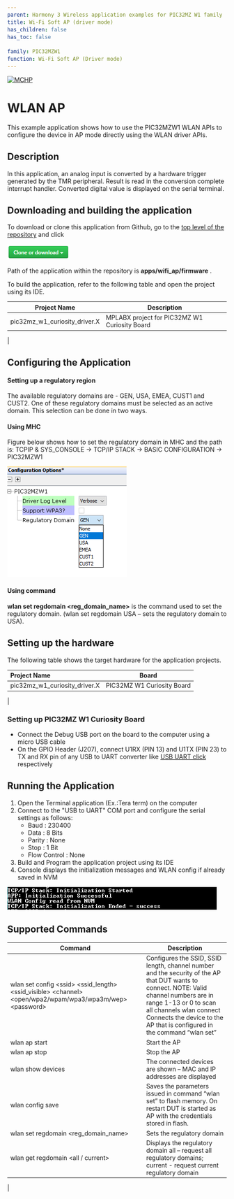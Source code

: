 ```yaml
---
parent: Harmony 3 Wireless application examples for PIC32MZ W1 family
title: Wi-Fi Soft AP (driver mode)
has_children: false
has_toc: false

family: PIC32MZW1
function: Wi-Fi Soft AP (Driver mode)
---
```


[![MCHP](https://www.microchip.com/ResourcePackages/Microchip/assets/dist/images/logo.png)](https://www.microchip.com)

# WLAN AP

This example application shows how to use the PIC32MZW1 WLAN APIs to configure the device in AP mode directly using the WLAN driver APIs.

## Description

In this application, an analog input is converted by a hardware trigger generated by the TMR peripheral. Result is read in the conversion complete interrupt handler. Converted digital value is displayed on the serial terminal.

## Downloading and building the application

To download or clone this application from Github, go to the [top level of the repository](https://github.com/Microchip-MPLAB-Harmony/wireless_apps_pic32mzw1_wfi32e01) and click

![clone](images/clone.png)

Path of the application within the repository is **apps/wifi_ap/firmware** .

To build the application, refer to the following table and open the project using its IDE.

| Project Name      | Description                                    |
| ----------------- | ---------------------------------------------- |
| pic32mz_w1_curiosity_driver.X | MPLABX project for PIC32MZ W1 Curiosity Board |
|


## Configuring the Application

#### Setting up a regulatory region

The available regulatory domains are  - GEN, USA, EMEA, CUST1 and CUST2. One of these regulatory domains must be selected as an active domain. This selection can be done in two ways.

#### Using MHC
 Figure below shows how to set the regulatory domain in MHC and the path is: TCPIP & SYS_CONSOLE -> TCP/IP STACK -> BASIC CONFIGURATION -> PIC32MZW1

![](images/mhc_regulatory.png)


#### Using command

**wlan set regdomain \<reg_domain_name>** is the command used to set the regulatory domain. (wlan set regdomain USA – sets the regulatory domain to USA).

## Setting up the hardware

The following table shows the target hardware for the application projects.

| Project Name| Board|
|:---------|:---------:|
| pic32mz_w1_curiosity_driver.X | PIC32MZ W1 Curiosity Board |
|

### Setting up PIC32MZ W1 Curiosity Board

- Connect the Debug USB port on the board to the computer using a micro USB cable
- On the GPIO Header (J207), connect U1RX (PIN 13) and U1TX (PIN 23) to TX and RX pin of any USB to UART converter like [USB UART click](https://www.mikroe.com/usb-uart-click) respectively

## Running the Application

1. Open the Terminal application (Ex.:Tera term) on the computer
2. Connect to the "USB to UART" COM port and configure the serial settings as follows:
    - Baud : 230400
    - Data : 8 Bits
    - Parity : None
    - Stop : 1 Bit
    - Flow Control : None
3. Build and Program the application project using its IDE
4. Console displays the initialization messages and WLAN config if already saved in NVM

![output](images/output.png)

## Supported Commands

| Command      | Description |
| -------------| ------------|
| wlan set config \<ssid> \<ssid_length> \<ssid_visible> \<channel> \<open/wpa2/wpam/wpa3/wpa3m/wep> \<password> | Configures the SSID, SSID length, channel number and the security of the AP that DUT wants to connect. NOTE: Valid channel numbers are in range 1-13 or 0 to scan all channels wlan connect	Connects the device to the AP that is configured in the command “wlan set” | 
| wlan ap start	| Start the AP |
| wlan ap stop	| Stop the AP |
|wlan show devices |	The connected devices are shown – MAC and IP addresses are displayed |
| wlan config save |	Saves the parameters issued in command “wlan set” to flash memory. On restart DUT is started as AP with the credentials stored in flash. |
| wlan set regdomain <reg_domain_name>| Sets the regulatory domain |
| wlan get regdomain \<all / current> | Displays the regulatory domain all – request all regulatory domains; current - request current regulatory domain
|